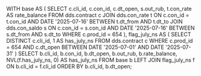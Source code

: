 WITH base AS (
    SELECT 
        c.cli_id,
        c.con_id,
        c.dt_open,
        s.out_rub,
        t.con_rate AS rate_balance
    FROM dds.contract c
    JOIN dds.con_rate t
      ON c.con_id = t.con_id 
     AND DATE '2025-07-16' BETWEEN t.dt_from AND t.dt_to
    JOIN dds.con_saldo s
      ON c.con_id = s.con_id 
     AND DATE '2025-07-16' BETWEEN s.dt_from AND s.dt_to
    WHERE c.prod_id = 654
),
flag_july_ns AS (
    SELECT DISTINCT c.cli_id,
           1 AS has_july_ns
    FROM dds.contract c
    WHERE c.prod_id = 654
      AND c.dt_open BETWEEN DATE '2025-07-01' AND DATE '2025-07-31'
)
SELECT 
    b.cli_id,
    b.con_id,
    b.dt_open,
    b.out_rub,
    b.rate_balance,
    NVL(f.has_july_ns, 0) AS has_july_ns
FROM base b
LEFT JOIN flag_july_ns f
       ON b.cli_id = f.cli_id
ORDER BY b.cli_id, b.dt_open;
